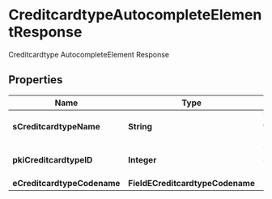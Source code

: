 

# CreditcardtypeAutocompleteElementResponse

Creditcardtype AutocompleteElement Response

## Properties

| Name | Type | Description | Notes |
|------------ | ------------- | ------------- | -------------|
|**sCreditcardtypeName** | **String** | The name of the Creditcardtype |  |
|**pkiCreditcardtypeID** | **Integer** | The unique ID of the Creditcardtype |  |
|**eCreditcardtypeCodename** | **FieldECreditcardtypeCodename** |  |  |



